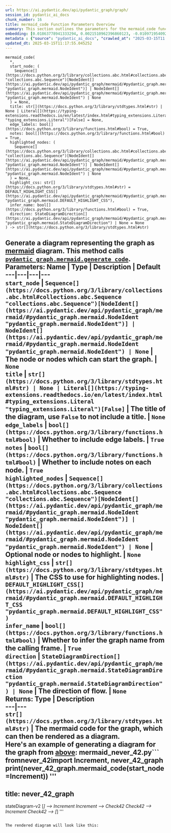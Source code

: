 ```yaml
---
url: https://ai.pydantic.dev/api/pydantic_graph/graph/
session_id: pydantic_ai_docs
chunk_number: 16
title: mermaid_code Function Parameters Overview
summary: This section outlines the parameters for the mermaid_code function, detailing the expected input types such as start_node, title, edge_labels, notes, and highlighted_nodes. It includes references to relevant Python documentation for further clarification on types and functionalities.
embedding: [0.01863778941333294, 0.0021510962396860123, -0.010971954092383385, -0.015464884229004383, 0.013975313864648342, 0.02671537548303604, -0.0024417440872639418, -0.010287720710039139, -0.035991884768009186, 0.05614346265792847, -0.0085680540651083, -0.027345111593604088, 0.026303624734282494, -0.07406674325466156, 0.02181069366633892, -0.00013520041829906404, -0.04558325931429863, -0.017426757141947746, -0.01021505892276764, 0.05522307753562927, 0.0830768272280693, 0.013139701448380947, 0.04362138733267784, 0.006394251249730587, 0.0009340087417513132, 0.0011451825266703963, 0.00540120480582118, 0.04396047815680504, 0.02511681243777275, 0.0343448780477047, -0.012158765457570553, -0.026497390121221542, 0.003893469227477908, -0.03570123761892319, -0.033012744039297104, 0.004335496108978987, 0.0016212696209549904, -0.022852182388305664, -0.027320891618728638, 0.03737246245145798, -0.010644975118339062, -0.05614346265792847, 0.0004181846452411264, -0.009179625660181046, -0.024729281663894653, 0.03679116442799568, -0.04209548607468605, 0.036209870129823685, 0.054883990436792374, 0.015828194096684456, -0.027563098818063736, 0.0085075031965971, -0.012164820916950703, 0.037953756749629974, -0.05396360531449318, -0.03664584085345268, -0.031171975657343864, 0.007350966800004244, -0.033061183989048004, -0.027781084179878235, 0.03909212723374367, 0.017148219048976898, -1.3943429621576797e-05, 0.04386359453201294, -0.027635760605335236, 0.05871085077524185, -0.04829597473144531, 0.03231034427881241, 0.011468477547168732, -0.011123333126306534, 0.04933746159076691, 0.049579668790102005, -0.008561999537050724, -0.03470819070935249, -0.027248229831457138, -0.0333033911883831, -0.03986718878149986, 0.010075789876282215, -0.0007716547115705907, -0.04698805883526802, 0.016445821151137352, 0.0047139436937868595, 0.008810261264443398, -0.018177596852183342, 0.007671890314668417, -0.035991884768009186, -0.012110324576497078, -0.034562867134809494, -0.056337229907512665, -0.0041901720687747, -0.0038359451573342085, -0.0669458732008934, -0.04086023569107056, 0.02533479779958725, 0.06205330044031143, 0.08075164258480072, -0.021520046517252922, -4.061216168338433e-05, -0.02378467656672001, -0.016070399433374405, -0.00838639959692955, -0.031026650220155716, -0.04405735805630684, 0.01860145851969719, 0.026545830070972443, -0.0007618151139467955, -0.04388781636953354, 0.027877965942025185, 0.0007050479180179536, -0.019110091030597687, -0.05851708725094795, 0.017777955159544945, 0.037735771387815475, 0.011383704841136932, -0.0342237763106823, -0.027320891618728638, -0.029137440025806427, 0.024874605238437653, 0.01702711544930935, -0.03686382621526718, -0.04689117521047592, -0.04354872554540634, 0.008798150345683098, 0.012370696291327477, -0.005143860355019569, 0.007865655235946178, -0.023058056831359863, 0.03909212723374367, 0.018976878374814987, 0.011819676496088505, -0.0073085809126496315, 0.011292877607047558, -0.025843432173132896, -0.0501851849257946, -0.0007901986828073859, -0.008683102205395699, -0.06336122006177902, -0.010196893475949764, 0.014714043587446213, 0.029064778238534927, 0.05401204526424408, -0.017087668180465698, 0.01528322882950306, 0.001816548639908433, 0.029258543625473976, 0.018892105668783188, -0.03979452699422836, 0.053091660141944885, -0.057984232902526855, -0.011335263960063457, 0.03831706568598747, 0.030711783096194267, -0.0009370363550260663, 0.0008810260915197432, 0.003908607177436352, -0.034683968871831894, -0.008755764923989773, -0.029282763600349426, 0.002169261919334531, -0.014835147187113762, -0.01852879673242569, 0.018976878374814987, -0.041126661002635956, -0.021217288449406624, -0.03034847229719162, 0.003808696987107396, -0.04010939225554466, -0.0055646938271820545, -0.026085639372467995, -0.003312173765152693, 0.027441995218396187, -0.019485510885715485, 0.010366437956690788, -0.004338523838669062, 0.0340057909488678, -0.00276569533161819, -0.04333074018359184, -0.04347606375813484, 0.04211970791220665, 0.0035210768692195415, 0.0023478891234844923, 0.009004025720059872, -0.05376983806490898, 0.04018205776810646, -0.05352763459086418, -0.0050409226678311825, 0.007332801353186369, 0.02841082029044628, 0.03579811751842499, 0.04391203448176384, -0.014774595387279987, -0.004223475698381662, 0.031099312007427216, -0.017596300691366196, 0.0005775110912509263, -0.012055828236043453, 0.10918668657541275, 0.008580164983868599, 0.0342237763106823, 0.025722328573465347, 0.0168575718998909, 0.01005156897008419, 0.03875303640961647, -0.0042476961389184, -0.005601025186479092, 0.010881125926971436, -0.0339815691113472, -0.08191423118114471, 0.02009102888405323, -0.013866321183741093, 0.01355145312845707, 0.0084651168435812, 0.03235878795385361, -0.015319560654461384, -0.03175327181816101, 0.017790066078305244, -0.010439099743962288, 0.006969491485506296, 0.05599813908338547, 0.008138137869536877, -0.026230962947010994, 0.06326433271169662, 0.005643411073833704, -0.02843504212796688, 0.011638022027909756, 0.007544732186943293, 0.0334729366004467, -0.05498087406158447, -0.020987192168831825, 0.06277991831302643, 0.017281433567404747, -0.02712712623178959, 0.002073893090710044, -0.05323698744177818, -0.0065577407367527485, -0.03221346437931061, 0.013490901328623295, -0.007962537929415703, 0.006533519830554724, -0.022537313401699066, 0.011510862968862057, 0.016530591994524002, 0.012170876376330853, 0.015900855883955956, 0.011407925747334957, 0.0049561504274606705, -0.0339573509991169, 0.007883820682764053, -0.03993985056877136, 0.03686382621526718, 0.034393321722745895, 0.027659980580210686, 0.012752171605825424, 0.003851083107292652, -0.023179160431027412, -0.022391989827156067, -0.03519260138273239, -0.001245092716999352, -0.003206208348274231, -0.00934917014092207, 0.007690055761486292, -0.008434840478003025, -0.059534355998039246, -0.03717869520187378, -0.004786605481058359, 0.006073327735066414, 0.0047290814109146595, -0.004432378802448511, -0.027805304154753685, -0.03972186520695686, 0.017390426248311996, -0.004244668874889612, 0.0168333500623703, 0.003224373795092106, -0.008888977579772472, -0.012703729793429375, 0.015755532309412956, 0.05376983806490898, 0.03715447336435318, -0.02362724207341671, 0.017329873517155647, 0.005858369171619415, 0.028217054903507233, 0.05396360531449318, -0.021144626662135124, 0.016506372019648552, -0.007387297693639994, 0.0126552889123559, 0.015707090497016907, -0.03834128752350807, 0.03768732771277428, 0.004447516519576311, 0.011123333126306534, -0.004959177691489458, -0.009821472689509392, -0.03136574104428291, 0.011250491254031658, 0.0667521059513092, 0.014750375412404537, 0.010959843173623085, 0.02848348207771778, -0.036548957228660583, -0.002898908918723464, 0.017281433567404747, -0.021495826542377472, 0.03027581050992012, -0.012195096351206303, -0.048126429319381714, 0.012092159129679203, 0.00548900431022048, -0.0336424820125103, -0.03223768249154091, -0.009427887387573719, 0.012836943380534649, 0.04226503148674965, 0.0064184716902673244, 0.05701540783047676, 0.012376751750707626, -0.0037723660934716463, -0.06403939425945282, 0.0036694281734526157, -0.013297135941684246, 0.05357607454061508, 0.008065476082265377, -0.03921322897076607, 0.013612004928290844, -0.010971954092383385, -0.006357920356094837, 0.025577004998922348, 0.008228965103626251, -0.017753735184669495, -0.011268656700849533, -0.0035634629894047976, 0.034296438097953796, 0.016058290377259254, -0.012897495180368423, -0.01347879134118557, 0.011153608560562134, -0.017668962478637695, 0.0674302875995636, -0.007072429172694683, -0.029113220050930977, -0.0085680540651083, 0.004874405451118946, -0.05396360531449318, 0.016070399433374405, 0.007508401293307543, 0.028943674638867378, 0.04248301684856415, -0.0500883013010025, -0.025722328573465347, 0.014798816293478012, 0.06970702856779099, 0.021520046517252922, -0.004377882461994886, -0.0001580018870299682, 0.006179293151944876, 0.009936520829796791, 0.0013351632514968514, 0.007199587766081095, -0.04778733849525452, -0.0066425129771232605, -0.05890461802482605, -0.009766976349055767, -0.04919213801622391, -0.012352530844509602, -0.021423162892460823, 0.02862880751490593, 0.04558325931429863, 0.013769438490271568, 0.00464128190651536, 0.03553169220685959, -0.018141265958547592, 0.01254629623144865, -0.00838639959692955, -0.013987424783408642, 0.002260089386254549, -0.0333033911883831, -0.009718535467982292, 0.04403313994407654, -0.0251410324126482, -0.024523407220840454, -0.012982267886400223, 0.034175336360931396, -0.022391989827156067, 0.010923512279987335, 0.04822331294417381, -0.006085438188165426, -0.029718736186623573, 0.004871377721428871, 0.02700602263212204, -0.0503305085003376, 0.006588016636669636, 0.01524689793586731, -0.00931283924728632, 0.041102439165115356, -0.010311940684914589, -0.008023089729249477, 0.04170795530080795, 0.012909606099128723, 0.022840071469545364, -0.0003371968341525644, 0.026012975722551346, -0.02218611352145672, -0.007726387120783329, -0.018867885693907738, 0.07232286036014557, -0.001382847665809095, -0.012776392512023449, -0.010257444344460964, 0.0167727991938591, -0.017390426248311996, 0.005446618422865868, -0.05343075096607208, -0.021386831998825073, -0.04415424168109894, -0.0024417440872639418, -0.033133845776319504, 0.004172006621956825, -0.004586785100400448, -0.024874605238437653, -0.07285571098327637, 0.007926207035779953, -0.027490437030792236, -0.0042174202390015125, 0.028338158503174782, 0.015937186777591705, -0.0016424626810476184, 0.054835546761751175, -0.04163529351353645, -0.010542036965489388, 0.02343347668647766, 0.021205177530646324, 0.011674352921545506, 0.04037582129240036, -0.022706858813762665, -0.031389959156513214, 0.04190172255039215, 0.01079635415226221, -0.037663109600543976, 0.007720331661403179, -0.028895234689116478, 0.0013351632514968514, 0.0030775361228734255, -0.03005782514810562, -0.0008696726872585714, 0.036548957228660583, -0.04008517414331436, -0.0034514423459768295, -0.034538645297288895, -0.02550434321165085, 0.03587077930569649, -0.04073913022875786, -0.011195994913578033, 0.0007258625701069832, -0.017208769917488098, 0.03172904998064041, 0.022864291444420815, 0.006185348145663738, -0.05343075096607208, 0.011595635674893856, 0.012201151810586452, -0.023094387724995613, 0.02703024446964264, -0.059728119522333145, -0.01828658953309059, -0.015585987828671932, 0.0006180049967952073, 0.025770770385861397, -0.02848348207771778, 0.008737598545849323, -0.03051801770925522, 0.04553481936454773, -0.01187417283654213, 0.020781315863132477, -0.0006357920356094837, -0.021435273811221123, 0.016276275739073753, 0.05425425246357918, 0.015380111522972584, -0.05997032672166824, -0.03533792495727539, 0.012873274274170399, 0.0016258109826594591, -0.036064546555280685, 0.06195642054080963, -0.0044596269726753235, -0.05735449492931366, -0.0054647838696837425, -0.00835612416267395, 0.0063639753498137, 0.021120404824614525, 0.019182752817869186, -0.01177123561501503, 0.03148684278130531, -0.03160794824361801, -0.041271984577178955, -0.03017892874777317, -0.026012975722551346, -0.04020627588033676, 0.009579266421496868, -0.04393625631928444, 0.029016336426138878, 0.020551219582557678, -0.006191403139382601, -0.09223222732543945, 0.006430582143366337, 0.019546063616871834, 0.01095378864556551, 0.03182593360543251, -0.04497774317860603, 0.014096417464315891, 0.05594969913363457, 0.0338362455368042, -0.021011412143707275, -0.011607745662331581, 0.011529028415679932, 0.001220115227624774, -0.0169060118496418, -0.003593738656491041, -0.009912300854921341, -0.029161660000681877, -0.007805103901773691, 0.013272915035486221, -0.006709119770675898, -0.03916478902101517, 0.028095953166484833, -0.02383311837911606, -0.03136574104428291, -0.03204391896724701, 0.05381828173995018, -0.0006248170393519104, -0.009942576289176941, 0.03587077930569649, -0.06408783793449402, -0.0083500687032938, 0.005952224601060152, -0.004498985596001148, -0.02333659492433071, -0.015840305015444756, 0.016118841245770454, 0.03899524360895157, 0.015573876909911633, -0.026545830070972443, -0.006339754909276962, 0.017814287915825844, 0.004311275668442249, -0.017257211729884148, 0.0030245534144341946, 0.012425192631781101, 0.00625498266890645, -0.019570283591747284, 0.011353429406881332, -0.0339331291615963, -0.03013048693537712, 0.014641381800174713, 0.005885617807507515, -0.022743189707398415, 0.009088798426091671, 0.0026218851562589407, 0.008283461444079876, 0.0017877866048365831, 0.03650051727890968, 0.012413082644343376, -0.03214079886674881, 0.039576541632413864, -0.01090534683316946, 0.004308247938752174, -0.005764514207839966, 0.02156848832964897, -0.00058016023831442, -0.024729281663894653, 0.039891406893730164, -0.029718736186623573, 0.0165548138320446, -0.044905081391334534, 0.007435739040374756, 0.01253418531268835, 0.010420934297144413, 0.0069816019386053085, -0.031147753819823265, -0.0335698202252388, 0.01086901593953371, -0.00376631086692214, -0.05885617434978485, 0.04708494246006012, -0.0001298075367230922, 0.007017932832241058, -0.005694880150258541, 0.01005156897008419, -0.029476528987288475, -0.003999434411525726, -0.026545830070972443, 0.033206507563591, -0.003935855347663164, -0.019509732723236084, -0.0016258109826594591, -0.017693184316158295, -0.05541684478521347, -0.0013972286833450198, 0.029161660000681877, 0.0009514173725619912, -0.05202595144510269, 0.04492930322885513, 0.004265861585736275, 0.02187124639749527, 0.04391203448176384, 0.012055828236043453, -0.03235878795385361, -0.004441461525857449, -0.06931949406862259, 0.029573412612080574, 0.019206974655389786, 0.016397379338741302, -0.029524970799684525, 0.009609542787075043, -0.030808664858341217, 0.05231660231947899, 0.023167049512267113, -0.028265496715903282, 0.0341511145234108, 0.009185681119561195, -0.015041022561490536, -0.012485744431614876, -0.004299165215343237, 0.004017599858343601, -0.027781084179878235, 0.004223475698381662, -0.007986758835613728, -0.021532157436013222, -0.033012744039297104, -0.0022419237066060305, 0.0250199306756258, -0.014035865664482117, -0.005131749901920557, -0.007762718014419079, 0.015089464373886585, 0.025770770385861397, 0.004172006621956825, 0.005280101206153631, -0.007980703376233578, -0.009258342906832695, -0.02195601724088192, 0.005964334588497877, -0.019546063616871834, -0.009875969029963017, 0.005252853035926819, 0.031026650220155716, -0.004147786181420088, -0.003047260455787182, -0.029960941523313522, 0.015404332429170609, -0.02032112330198288, -0.012322255410254002, 0.006466913037002087, -0.008731544017791748, 0.022476762533187866, -0.029646074399352074, -0.04519572854042053, 0.006094520911574364, -0.020890308544039726, 0.0168333500623703, -0.02382100746035576, -0.00930678378790617, -0.034562867134809494, 0.04357294738292694, 0.003127491334453225, 0.014701933600008488, 0.005928003694862127, -0.021265730261802673, 0.013079150579869747, 0.0675271674990654, 0.02010313794016838, 0.022706858813762665, -0.010687361471354961, -0.017814287915825844, -0.0025295440573245287, -0.0168454609811306, -0.019388629123568535, 0.008519613184034824, -0.0012329823803156614, 0.03582233935594559, -0.029064778238534927, 0.04546215757727623, 0.04856240004301071, -0.011341318488121033, -0.007508401293307543, 0.03567701578140259, -0.005800845567137003, 0.026037197560071945, -0.024644510820508003, 0.020781315863132477, -0.006709119770675898, 0.019473401829600334, 0.015295339748263359, 0.046019233763217926, 0.02695758268237114, 0.04318541660904884, -0.0008151762303896248, -0.05265568941831589, -0.0026642712764441967, 0.009815418161451817, -0.020587550476193428, 0.04040004312992096, -0.008059420622885227, -0.015162126161158085, -0.004780550487339497, 0.019909372553229332, -0.0076658353209495544, -0.024378083646297455, 0.002832302125170827, -0.009555045515298843, -0.029597632586956024, 0.019085871055722237, 0.0008969209156930447, 0.0006161127239465714, 0.0033000633120536804, 0.004296137485653162, -0.011171774007380009, -0.002126875799149275, -0.01528322882950306, 0.00842878594994545, -0.05328542739152908, -0.0017302625346928835, -0.0034938284661620855, 0.024898827075958252, 0.0026022058445960283, -0.0017302625346928835, -0.00422650296241045, -0.024232758209109306, -0.054496459662914276, 0.022500982508063316, 0.0013518149498850107, 0.01017267256975174, -0.011601691134274006, 0.012001330964267254, -0.009555045515298843, -0.006158099975436926, -0.01343034952878952, -0.010457265190780163, -0.02664271369576454, 0.006654623430222273, 0.016421599313616753, -0.03567701578140259, -0.005171108525246382, -0.008731544017791748, -0.03812330216169357, 0.004701833240687847, -0.005189273972064257, 0.020575441420078278, 0.015755532309412956, 0.008265295997262001, -0.023070167750120163, -0.02671537548303604, 0.029621852561831474, 0.04945856332778931, 0.02188335545361042, -0.029960941523313522, 0.0168333500623703, 0.05188062787055969, -0.05924370512366295, -0.017402535304427147, -0.014774595387279987, -0.00028288961038924754, 0.03594344109296799, -0.02333659492433071, 0.03582233935594559, 0.039600759744644165, -0.0333518348634243, -0.012376751750707626, -0.0056191906332969666, -0.037735771387815475, -0.012982267886400223, 0.012994377873837948, 0.029742956161499023, -0.022694747895002365, 0.010384603403508663, -0.022488871589303017, -0.00011987328616669402, 0.024777723476290703, -0.006124796345829964, -0.0036966765765100718, 0.01350301131606102, 0.03826862573623657, 0.04836863651871681, 0.014447617344558239, -0.02039378695189953, -0.043112754821777344, -0.009034302085638046, -0.03034847229719162, -0.0673818439245224, -0.018068604171276093, 0.0014373441226780415, 0.008144193328917027, 0.01841980405151844, -0.01840769313275814, 0.018177596852183342, -0.100757896900177, -0.026182521134614944, 0.029113220050930977, -0.016312606632709503, 0.029815617948770523, -0.024644510820508003, 0.028095953166484833, -0.008967694826424122, 0.0031335463281720877, -0.02368779480457306, -0.024826165288686752, 0.016021959483623505, 0.029500750824809074, -0.008616495877504349, 0.005034867208451033, -0.02165325917303562, -0.01839558221399784, -0.018988989293575287, 0.020672323182225227, -0.01350301131606102, -0.017123999074101448, -0.020769206807017326, 0.013248695060610771, 0.0056191906332969666, 0.020817646756768227, -0.027950627729296684, 0.003042719094082713, 0.0335213765501976, 0.007096650078892708, 0.025552785024046898, 0.01012423075735569, 0.027345111593604088, -0.007484180387109518, 0.016397379338741302, 0.008580164983868599, 0.018080715090036392, 0.028895234689116478, 0.013951093889772892, 0.034805070608854294, 0.03538636863231659, -0.005373956635594368, -0.034732408821582794, 0.008362178690731525, 0.032988522201776505, 0.006769671104848385, 0.013079150579869747, -0.02540745958685875, 0.00920384656637907, -0.028338158503174782, -0.026448948308825493, -0.04420268535614014, 0.032625213265419006, 0.020829757675528526, -0.015900855883955956, 0.03705759346485138, 0.027756864205002785, -0.02353036031126976, -0.014641381800174713, -0.019461290910840034, 0.01436284463852644, 0.03153528273105621, 0.01837136223912239, 0.019945703446865082, -0.02683647908270359, -0.019231194630265236, -0.019764048978686333, 0.004841102287173271, -0.005558638833463192, 0.02332448400557041, -0.010711581446230412, 0.019691387191414833, 0.015876635909080505, -0.012836943380534649, -0.03255255147814751, -0.017257211729884148, -0.012140600010752678, 0.028192834928631783, -0.00015497430285904557, 0.0020481585524976254, -0.007908041588962078, -0.026473168283700943, 0.0013692235806956887, 0.024874605238437653, 0.030711783096194267, 0.018952658399939537, -0.012522075325250626, 0.014544499106705189, 0.019243305549025536, -0.0006872608792036772, 0.01106278132647276, -0.017535749822854996, -0.009222012013196945, -0.03175327181816101, -0.013333466835319996, 0.004235586151480675, -0.022706858813762665, -0.00920384656637907, 0.026279402896761894, 0.0678662583231926, -0.01686968095600605, 0.01083874050527811, 0.033085405826568604, -0.01179545558989048, 0.005062115378677845, -0.007157201878726482, 0.0670427531003952, -0.019097981974482536, 0.01086296048015356, -0.043015871196985245, -0.0039025519508868456, -0.015840305015444756, 0.02862880751490593, 0.006939216051250696, -0.011359483934938908, -0.034296438097953796, -0.023227602243423462, 0.021180957555770874, 0.01425385195761919, -0.004105399828404188, 0.015585987828671932, -0.01010001078248024, -0.017257211729884148, 0.0006762859411537647, 0.013454570434987545, -0.01191050373017788, 0.017814287915825844, 0.017693184316158295, 0.010402768850326538, -0.024801943451166153, 0.024184318259358406, -0.022137673571705818, 0.007369132246822119, -0.011413980275392532, 0.019449179992079735, 0.02838660031557083, -0.017402535304427147, 0.03851083293557167, 0.022755298763513565, -0.019291747361421585, -0.0171361081302166, -0.013151812367141247, -0.006600126624107361, 0.039382774382829666, -0.0056373560801148415, -0.0016227834858000278, -0.003829890163615346, 0.007011877838522196, -0.0011633479734882712, -0.0004469466512091458, 0.002273713471367955, 0.015731310471892357, 0.031099312007427216, 0.02669115550816059, 0.002387247746810317, -0.0068120574578642845, 0.03722713515162468, 0.003004874102771282, -0.04262834042310715, -0.003914662171155214, -0.04095711559057236, -0.007714276667684317, 0.004611006006598473, -0.009621652774512768, -0.004847157280892134, -0.05212283506989479, -0.0005744835361838341, -0.032891642302274704, 0.01852879673242569, -0.05163842439651489, 0.01703922636806965, -0.01247363444417715, 0.005558638833463192, 0.022888513281941414, 0.007187477312982082, 0.03160794824361801, 0.02373623475432396, 0.08259241282939911, -0.005274046212434769, -0.022513093426823616, 0.012334365397691727, -0.019485510885715485, 0.007599228527396917, 0.007054263725876808, 0.06975546479225159, 0.04553481936454773, -0.02712712623178959, 0.04868350550532341, -0.014665602706372738, -0.008670992217957973, 0.006993712391704321, -0.0127279506996274, 0.016433710232377052, -0.007986758835613728, -0.005165053531527519, 0.019848821684718132, -0.005915893241763115, 0.029403867200016975, 0.026473168283700943, 0.0010339189320802689, -0.002546195639297366, -0.006993712391704321, 0.020950861275196075, 0.0016939316410571337, -0.027684200555086136, 0.03163216635584831, 0.018976878374814987, -0.007702166214585304, -0.020575441420078278, -0.004099344834685326, 0.03703337162733078, -0.017668962478637695, -0.034635528922080994, -0.009409721940755844, 0.0011656187707558274, -0.02005469612777233, 0.029767177999019623, 0.0044565992429852486, 0.011565359309315681, -0.019194863736629486, -0.009960741735994816, -0.018020162358880043, -0.03877725824713707, -0.007205642759799957, 0.013938982971012592, -0.054835546761751175, 0.01996992528438568, -0.015089464373886585, 0.02038167603313923, -0.02543168142437935, -0.004156868904829025, 0.01651848293840885, 0.004535316489636898, -0.03509572148323059, -0.015585987828671932, 0.010336161591112614, -6.367381138261408e-05, 0.027926407754421234, -0.008786040358245373, 0.013781549409031868, -0.012631068006157875, 0.02540745958685875, -0.012364640831947327, -0.01106278132647276, -0.017838507890701294, -0.014314403757452965, 0.010348272509872913, 0.021120404824614525, 0.04328230023384094, -0.011922614648938179, -0.0334729366004467, -0.04667318984866142, 0.019073760136961937, 0.017547860741615295, -0.031099312007427216, -0.02188335545361042, -0.014096417464315891, 0.03897102177143097, -0.017947500571608543, -0.0014267475344240665, 0.025819212198257446, 0.008210799656808376, 0.006261037662625313, -0.00043332253699190915, -0.048029545694589615, -0.03211658075451851, 0.0036421800032258034, -0.008259241469204426, 0.021544266492128372, 0.04153841361403465, 0.034635528922080994, 0.0005911351763643324, 0.02867724746465683, 0.029646074399352074, 0.0038783312775194645, 0.014120638370513916, -0.02511681243777275, -0.017317764461040497, -0.04318541660904884, 0.0038359451573342085, -0.02176225185394287, 0.022440431639552116, -0.0026188576593995094, 0.03061489947140217, 0.04337918013334274, 0.01094773318618536, -0.004314302932471037, -0.02178647369146347, -0.026666933670639992, -0.036234091967344284, -0.018879994750022888, 0.0510571263730526, -0.03996406868100166, -0.01343034952878952, -0.013914762996137142, 0.0020163690205663443, -0.017790066078305244, -0.008967694826424122, -0.01343034952878952, -0.004553481936454773, -0.02550434321165085, -0.014762485399842262, 0.005331570282578468, -0.007774828001856804, -0.009924410842359066, 0.0035997938830405474, 0.010899292305111885, 0.01834714040160179, -0.041247762739658356, 0.0083500687032938, 0.0502820648252964, 0.002288851188495755, 0.025988755747675896, -0.022961175069212914, -0.007774828001856804, 0.03185015171766281, 0.031462620943784714, -0.037905316799879074, 0.006279203109443188, -0.03558013215661049, 0.034732408821582794, -0.012322255410254002, 0.029791397973895073, 0.03868037462234497, 0.005700935143977404, -0.015900855883955956, 0.01194683462381363, -0.0034272216726094484, -0.01276428159326315, 0.030663341283798218, -0.03216502070426941, -0.025843432173132896, 0.03030003048479557, 0.0023145857267081738, 0.003439332125708461, 0.01846824400126934, -0.0036179593298584223, -0.05362451449036598, -0.0335455983877182, 0.0073085809126496315, -0.03574967756867409, 0.0030412052292376757, -0.008077586069703102, -0.04832019284367561, 0.008561999537050724, -0.010196893475949764, -0.024305419996380806, -0.01165013201534748, 0.009688259102404118, 0.026109859347343445, 0.031171975657343864, 0.056482553482055664, 0.020563330501317978, -0.024014772847294807, 0.009542935527861118, 0.024063214659690857, 0.03662161901593208, -0.022900622338056564, 0.004925874527543783, 0.010517816990613937, -0.02206501178443432, -0.00625498266890645, -0.007780883461236954, 0.017160329967737198, -0.009748810902237892, 0.036330971866846085, -0.0170028954744339, -0.013333466835319996, -0.002909505506977439, 0.007484180387109518, 0.017644742503762245, 0.03708181157708168, 0.029621852561831474, -0.009682204574346542, 0.0249472688883543, -0.00710270507261157, 0.02367568388581276, -0.010517816990613937, 0.009694314561784267, 0.008610440418124199, 0.03478085249662399, -0.011129387654364109, -0.01499258168041706, 0.03560435399413109, -0.005149915348738432, -0.039382774382829666, -0.003484745742753148, -0.003720897249877453, 0.004907709080725908, -0.005843231454491615, 0.01425385195761919, 0.0010520843788981438, -0.0083500687032938, 0.015368001535534859, -0.0004919819184578955, 0.011262601241469383, -0.03027581050992012, 0.014423396438360214, -0.009579266421496868, 0.005613135173916817, -0.007823269814252853, 0.011952890083193779, 0.0005411801394075155, 0.0034968561958521605, -0.0085075031965971, 0.014520279131829739, -0.026206741109490395, -0.002142013516277075, 0.048053767532110214, 0.008119972422719002, 0.020962972193956375, -0.024063214659690857, 0.020587550476193428, -0.006660678423941135, -0.0013608976732939482, -0.0008303141221404076, -0.016300495713949203, 0.012631068006157875, -0.005691852420568466, 0.009034302085638046, 0.02171381190419197, -0.009258342906832695, -0.026424728333950043, 0.02159270830452442, 0.04245879873633385, 0.009924410842359066, 0.03490195423364639, 0.009046412073075771, -0.021023523062467575, 0.0004151570610702038, 0.03044535592198372, -0.013781549409031868, -0.026109859347343445, -0.022743189707398415, 0.013793659396469593, -0.03637941554188728, -0.02346980758011341, 0.023881560191512108, -0.01012423075735569, 0.0125826271250844, 0.008004924282431602, 0.049603886902332306, 0.0031940981280058622, -0.026448948308825493, -0.007278305012732744, -0.007690055761486292, 0.019279636442661285, -0.005074225831776857, 0.02017579972743988, -0.011238381266593933, 0.009863859042525291, 0.03175327181816101, 0.011250491254031658, -0.011468477547168732, 0.03528948500752449, -0.0017030143644660711, -0.01191655918955803, 0.004995508585125208, -0.015089464373886585, -0.026473168283700943, 0.004477792419493198, 0.004432378802448511, 0.007369132246822119, -0.0338120236992836, -0.023845229297876358, 0.02690914086997509, -0.003908607177436352, -0.01666380651295185, -0.012189041823148727, -0.04713338240981102, -0.016130952164530754, 0.031317297369241714, -0.02526213601231575, -0.0035180491395294666, -0.024523407220840454, 0.028967896476387978, 0.022282997146248817, -0.0007357022259384394, -0.010384603403508663, -0.0008371261646971107, -0.022488871589303017, -0.0006615264574065804, -0.005697907414287329, 0.007126925978809595, -0.015549656003713608, -0.007774828001856804, 0.03819596394896507, 0.007175367325544357, -0.0012019496643915772, -0.04584968835115433, 0.05512619763612747, -0.012994377873837948, 0.026230962947010994, -0.0024493131786584854, -0.017620522528886795, 0.05207439512014389, 0.030905548483133316, 0.015719201415777206, 0.023881560191512108, -0.03526526317000389, 0.013236584141850471, -0.000818203785456717, 0.0013881459599360824, 0.007054263725876808, 0.01663958467543125, -0.03986718878149986, -0.059825003147125244, -0.0018104935297742486, 0.0018422830617055297, -0.007956483401358128, -0.015549656003713608, -0.014689823612570763, 0.014108527451753616, -0.024850385263562202, -0.046237219125032425, 0.009851749055087566, 0.015852414071559906, -0.021386831998825073, 0.009439997375011444, 0.003596766386181116, 0.015004691667854786, -0.02887101285159588, -0.011335263960063457, 0.012201151810586452, 0.01831080950796604, -0.01709977723658085, -0.020805537700653076, 0.008828426711261272, -0.02214978262782097, 0.013914762996137142, 0.0030881327111274004, 0.006630402524024248, -0.03199547529220581, 0.026497390121221542, -0.024365972727537155, 0.012824833393096924, -0.013079150579869747, -2.0187815607641824e-05, -0.013103370554745197, 0.02850770391523838, -0.027417773380875587, 0.03238300606608391, -0.020914530381560326, -0.024135876446962357, -0.020950861275196075, -0.007502345833927393, -0.009288618341088295, -0.004780550487339497, 0.024692950770258904, 0.004489902872592211, 0.05173530429601669, 0.009912300854921341, 0.00749629084020853, 0.0011421549133956432, 0.02035745605826378, -0.027272449806332588, 0.011480587534606457, -0.02036956511437893, 0.014871478080749512, 0.017995942384004593, 0.005110556725412607, 0.022573644295334816, -0.0060763549990952015, 0.019521843641996384, 0.03056645765900612, 0.034659747034311295, -0.00506514310836792, -0.03238300606608391, 0.01855301670730114, 0.012631068006157875, 0.02378467656672001, -0.005782679654657841, -0.010287720710039139, 0.02831393852829933, -0.0015713145257905126, -0.03030003048479557, 0.01502891257405281, 0.019630836322903633, -0.014823037199676037, -0.024172207340598106, 0.012606848031282425, 0.037735771387815475, -0.04410580173134804, -0.05376983806490898, 0.01702711544930935, 0.017814287915825844, -0.027974849566817284, 0.0170028954744339, -0.013139701448380947, 0.04405735805630684, -0.00029878440545871854, 0.007508401293307543, 0.02535901963710785, 0.026424728333950043, 0.003272815141826868, -0.034369099885225296, 0.005752404220402241, 0.005773596931248903, -0.0010800895979627967, -0.008549888618290424, 0.00919779110699892, 0.012885385192930698, 0.024099545553326607, 0.02170170098543167, 0.018855774775147438, -0.005204411689192057, 0.0015925077022984624, 0.05677320063114166, 0.020466448739171028, 0.011420035734772682, -0.02705446444451809, 0.037759989500045776, 0.024826165288686752, 0.00713903596624732, -0.03882569819688797, 0.017947500571608543, -0.01187417283654213, 0.0009317380608990788, -0.0050409226678311825, -0.006588016636669636, -0.022246666252613068, 0.015053133480250835, 0.01432651374489069, -0.014169079251587391, -0.008107862435281277, 0.023106498643755913, 0.003748145420104265, -0.006058189552277327, 0.0028595502953976393, -0.004335496108978987, -0.011983165517449379, 0.029428087174892426, -0.013757328502833843, -0.0014396148035302758, 0.0028595502953976393, 0.003760255640372634, 0.004741191864013672, -0.009821472689509392, -0.02164115011692047, -0.028943674638867378, 0.007260139565914869, 0.009597431868314743, 0.00177719013299793, 0.020793426781892776, -0.011607745662331581, 0.021289950236678123, -0.034587085247039795, 0.012279869057238102, -0.04756935313344002, -0.00275812647305429, 0.022731078788638115, 0.0038420003838837147, -0.011135443113744259, 0.026134079322218895, 0.029113220050930977, -0.006448747590184212, 0.008144193328917027, -0.0023327511735260487, -0.022973285987973213, -0.018940547481179237, -0.02047855779528618, 0.006624347530305386, 0.032915860414505005, 0.004453571978956461, -0.02850770391523838, 0.04081179201602936, 0.008749709464609623, -0.009591376408934593, -0.012352530844509602, 0.000867402006406337, 0.027296671643853188, 0.012982267886400223, 0.007078484632074833, 0.017487308010458946, 0.01191050373017788, 0.008204745128750801, -0.024596069008111954, -0.03652473911643028, -0.008961640298366547, 0.006612237077206373, 0.019315967336297035, 0.00625498266890645, 0.03214079886674881, 0.0341268926858902, -0.005734238773584366, 0.05725761502981186, -0.03984296694397926, -0.0063034240156412125, 0.016082510352134705, 0.06021253392100334, 0.0004745733458548784, 0.001488056150265038, 0.024087434634566307, -0.0063700308091938496, -0.021544266492128372, -0.02865302748978138, 0.004550454206764698, 0.011438201181590557, -0.024038992822170258, -0.0018437969265505672, 0.0035422698128968477, 0.014023755677044392, 0.004405130632221699, 0.02190757729113102, -0.034465983510017395, 0.02678803727030754, -0.001142911845818162, -0.001795355579815805, 0.02695758268237114, -0.012679509818553925, 0.025577004998922348, -0.008580164983868599, 0.02185913547873497, -0.004965233150869608, 0.007472069934010506, -0.02678803727030754, 0.02193179726600647, -0.0005332326982170343, -0.0026672990061342716, 0.02698180265724659, 0.01667591743171215, 0.027466215193271637, -0.022488871589303017, 0.012921716086566448, -0.003636124776676297, -0.003272815141826868, 0.005373956635594368, -0.0027339057996869087, -0.034587085247039795, -0.0015221163630485535, -0.014919919893145561, -0.0054647838696837425, -0.01688179187476635, -0.01355145312845707, -0.004653391893953085, 0.003375752829015255, 0.021229399368166924, -0.025649666786193848, -0.01663958467543125, -0.04255567863583565]
metadata : {"source": "pydantic_ai_docs", "crawled_at": "2025-03-15T11:17:55.043501", "url_path": "/api/pydantic_graph/graph/", "chunk_size": 4981}
updated_dt: 2025-03-15T11:17:55.045252
---
```

```
mermaid_code(
  *,
  start_node: (
    Sequence[](https://docs.python.org/3/library/collections.abc.html#collections.abc.Sequence "collections.abc.Sequence")[NodeIdent[](https://ai.pydantic.dev/api/pydantic_graph/mermaid/#pydantic_graph.mermaid.NodeIdent "pydantic_graph.mermaid.NodeIdent")] | NodeIdent[](https://ai.pydantic.dev/api/pydantic_graph/mermaid/#pydantic_graph.mermaid.NodeIdent "pydantic_graph.mermaid.NodeIdent") | None
  ) = None,
  title: str[](https://docs.python.org/3/library/stdtypes.html#str) | None | Literal[](https://typing-extensions.readthedocs.io/en/latest/index.html#typing_extensions.Literal "typing_extensions.Literal")[False] = None,
  edge_labels: bool[](https://docs.python.org/3/library/functions.html#bool) = True,
  notes: bool[](https://docs.python.org/3/library/functions.html#bool) = True,
  highlighted_nodes: (
    Sequence[](https://docs.python.org/3/library/collections.abc.html#collections.abc.Sequence "collections.abc.Sequence")[NodeIdent[](https://ai.pydantic.dev/api/pydantic_graph/mermaid/#pydantic_graph.mermaid.NodeIdent "pydantic_graph.mermaid.NodeIdent")] | NodeIdent[](https://ai.pydantic.dev/api/pydantic_graph/mermaid/#pydantic_graph.mermaid.NodeIdent "pydantic_graph.mermaid.NodeIdent") | None
  ) = None,
  highlight_css: str[](https://docs.python.org/3/library/stdtypes.html#str) = DEFAULT_HIGHLIGHT_CSS[](https://ai.pydantic.dev/api/pydantic_graph/mermaid/#pydantic_graph.mermaid.DEFAULT_HIGHLIGHT_CSS "pydantic_graph.mermaid.DEFAULT_HIGHLIGHT_CSS"),
  infer_name: bool[](https://docs.python.org/3/library/functions.html#bool) = True,
  direction: StateDiagramDirection[](https://ai.pydantic.dev/api/pydantic_graph/mermaid/#pydantic_graph.mermaid.StateDiagramDirection "pydantic_graph.mermaid.StateDiagramDirection") | None = None
) -> str[](https://docs.python.org/3/library/stdtypes.html#str)

```

Generate a diagram representing the graph as [mermaid](https://mermaid.js.org/) diagram.
This method calls [`pydantic_graph.mermaid.generate_code`](https://ai.pydantic.dev/api/pydantic_graph/mermaid/#pydantic_graph.mermaid.generate_code).
Parameters:
Name | Type | Description | Default  
---|---|---|---  
`start_node` |  `Sequence[](https://docs.python.org/3/library/collections.abc.html#collections.abc.Sequence "collections.abc.Sequence")[NodeIdent[](https://ai.pydantic.dev/api/pydantic_graph/mermaid/#pydantic_graph.mermaid.NodeIdent "pydantic_graph.mermaid.NodeIdent")] | NodeIdent[](https://ai.pydantic.dev/api/pydantic_graph/mermaid/#pydantic_graph.mermaid.NodeIdent "pydantic_graph.mermaid.NodeIdent") | None` |  The node or nodes which can start the graph. |  `None`  
`title` |  `str[](https://docs.python.org/3/library/stdtypes.html#str) | None | Literal[](https://typing-extensions.readthedocs.io/en/latest/index.html#typing_extensions.Literal "typing_extensions.Literal")[False]` |  The title of the diagram, use `False` to not include a title. |  `None`  
`edge_labels` |  `bool[](https://docs.python.org/3/library/functions.html#bool)` |  Whether to include edge labels. |  `True`  
`notes` |  `bool[](https://docs.python.org/3/library/functions.html#bool)` |  Whether to include notes on each node. |  `True`  
`highlighted_nodes` |  `Sequence[](https://docs.python.org/3/library/collections.abc.html#collections.abc.Sequence "collections.abc.Sequence")[NodeIdent[](https://ai.pydantic.dev/api/pydantic_graph/mermaid/#pydantic_graph.mermaid.NodeIdent "pydantic_graph.mermaid.NodeIdent")] | NodeIdent[](https://ai.pydantic.dev/api/pydantic_graph/mermaid/#pydantic_graph.mermaid.NodeIdent "pydantic_graph.mermaid.NodeIdent") | None` |  Optional node or nodes to highlight. |  `None`  
`highlight_css` |  `str[](https://docs.python.org/3/library/stdtypes.html#str)` |  The CSS to use for highlighting nodes. |  `DEFAULT_HIGHLIGHT_CSS[](https://ai.pydantic.dev/api/pydantic_graph/mermaid/#pydantic_graph.mermaid.DEFAULT_HIGHLIGHT_CSS "pydantic_graph.mermaid.DEFAULT_HIGHLIGHT_CSS")`  
`infer_name` |  `bool[](https://docs.python.org/3/library/functions.html#bool)` |  Whether to infer the graph name from the calling frame. |  `True`  
`direction` |  `StateDiagramDirection[](https://ai.pydantic.dev/api/pydantic_graph/mermaid/#pydantic_graph.mermaid.StateDiagramDirection "pydantic_graph.mermaid.StateDiagramDirection") | None` |  The direction of flow. |  `None`  
Returns:
Type | Description  
---|---  
`str[](https://docs.python.org/3/library/stdtypes.html#str)` |  The mermaid code for the graph, which can then be rendered as a diagram.  
Here's an example of generating a diagram for the graph from [above](https://ai.pydantic.dev/api/pydantic_graph/graph/#pydantic_graph.graph.Graph):
mermaid_never_42.py```
fromnever_42import Increment, never_42_graph
print(never_42_graph.mermaid_code(start_node=Increment))
'''
---
title: never_42_graph
---
stateDiagram-v2
 [*] --> Increment
 Increment --> Check42
 Check42 --> Increment
 Check42 --> [*]
'''

```

The rendered diagram will look like this: